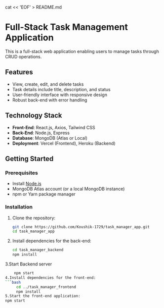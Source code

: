 cat << 'EOF' > README.md
# Full-Stack Task Management Application

This is a full-stack web application enabling users to manage tasks through CRUD operations.

## Features
- View, create, edit, and delete tasks
- Task details include title, description, and status
- User-friendly interface with responsive design
- Robust back-end with error handling

## Technology Stack
- **Front-End**: React.js, Axios, Tailwind CSS
- **Back-End**: Node.js, Express
- **Database**: MongoDB (Atlas or Local)
- **Deployment**: Vercel (Frontend), Heroku (Backend)

## Getting Started

### Prerequisites
- Install [Node.js](https://nodejs.org/)
- MongoDB Atlas account (or a local MongoDB instance)
- npm or Yarn package manager

### Installation

1. Clone the repository:
   ```bash
   git clone https://github.com/Koushik-1729/task_manager_app.git
   cd task_manager_app
2. Install dependencies for the back-end:
   ```bash
   cd task_manager_backend
   npm install
3.Start Backend server
```bash
    npm start
4.Install dependencies for the front-end:
```bash
     cd ../task_manager_frontend
     npm install
5.Start the front-end application:
npm start




